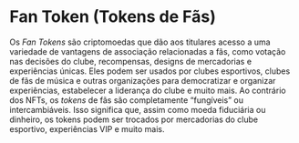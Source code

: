 # Fan Token (Tokens de Fãs)

Os _Fan Tokens_ são criptomoedas que dão aos titulares acesso a uma variedade de vantagens de associação relacionadas a fãs, como votação nas decisões do clube, recompensas, designs de mercadorias e experiências únicas. Eles podem ser usados por clubes esportivos, clubes de fãs de música e outras organizações para democratizar e organizar experiências, estabelecer a liderança do clube e muito mais. Ao contrário dos NFTs, os _tokens_ de fãs são completamente “fungíveis” ou intercambiáveis. Isso significa que, assim como moeda fiduciária ou dinheiro, os tokens podem ser trocados por mercadorias do clube esportivo, experiências VIP e muito mais.

